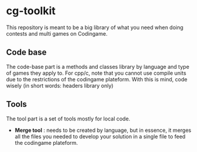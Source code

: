 # cg-toolkit


This repository is meant to be a big library of what you need when doing contests and multi games on Codingame.

## Code base
The code-base part is a methods and classes library by language and type of games they apply to.
For cpp/c, note that you cannot use compile units due to the restrictions of the codingame plateform. With this is mind, code wisely (in short words: headers library only)

## Tools
The tool part is a set of tools mostly for local code.
- **Merge tool** : needs to be created by language, but in essence, it merges all the files you needed to develop your solution in a single file to feed the codingame plateform.
